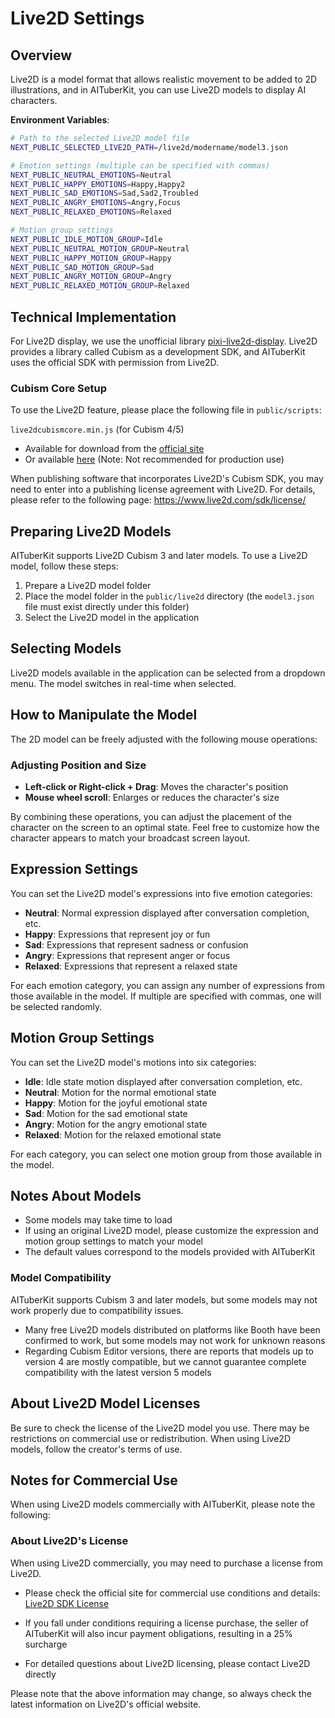 # Live2D Settings

## Overview

Live2D is a model format that allows realistic movement to be added to 2D illustrations, and in AITuberKit, you can use Live2D models to display AI characters.

**Environment Variables**:

```bash
# Path to the selected Live2D model file
NEXT_PUBLIC_SELECTED_LIVE2D_PATH=/live2d/modername/model3.json

# Emotion settings (multiple can be specified with commas)
NEXT_PUBLIC_NEUTRAL_EMOTIONS=Neutral
NEXT_PUBLIC_HAPPY_EMOTIONS=Happy,Happy2
NEXT_PUBLIC_SAD_EMOTIONS=Sad,Sad2,Troubled
NEXT_PUBLIC_ANGRY_EMOTIONS=Angry,Focus
NEXT_PUBLIC_RELAXED_EMOTIONS=Relaxed

# Motion group settings
NEXT_PUBLIC_IDLE_MOTION_GROUP=Idle
NEXT_PUBLIC_NEUTRAL_MOTION_GROUP=Neutral
NEXT_PUBLIC_HAPPY_MOTION_GROUP=Happy
NEXT_PUBLIC_SAD_MOTION_GROUP=Sad
NEXT_PUBLIC_ANGRY_MOTION_GROUP=Angry
NEXT_PUBLIC_RELAXED_MOTION_GROUP=Relaxed
```

## Technical Implementation

For Live2D display, we use the unofficial library [pixi-live2d-display](https://github.com/RaSan147/pixi-live2d-display).
Live2D provides a library called Cubism as a development SDK, and AITuberKit uses the official SDK with permission from Live2D.

### Cubism Core Setup

To use the Live2D feature, please place the following file in `public/scripts`:

`live2dcubismcore.min.js` (for Cubism 4/5)

- Available for download from the [official site](https://www.live2d.com/sdk/download/web/)
- Or available [here](https://cubism.live2d.com/sdk-web/cubismcore/live2dcubismcore.min.js) (Note: Not recommended for production use)

When publishing software that incorporates Live2D's Cubism SDK, you may need to enter into a publishing license agreement with Live2D. For details, please refer to the following page:
https://www.live2d.com/sdk/license/

## Preparing Live2D Models

AITuberKit supports Live2D Cubism 3 and later models. To use a Live2D model, follow these steps:

1. Prepare a Live2D model folder
2. Place the model folder in the `public/live2d` directory (the `model3.json` file must exist directly under this folder)
3. Select the Live2D model in the application

## Selecting Models

Live2D models available in the application can be selected from a dropdown menu. The model switches in real-time when selected.

## How to Manipulate the Model

The 2D model can be freely adjusted with the following mouse operations:

### Adjusting Position and Size

- **Left-click or Right-click + Drag**: Moves the character's position
- **Mouse wheel scroll**: Enlarges or reduces the character's size

By combining these operations, you can adjust the placement of the character on the screen to an optimal state. Feel free to customize how the character appears to match your broadcast screen layout.

## Expression Settings

You can set the Live2D model's expressions into five emotion categories:

- **Neutral**: Normal expression displayed after conversation completion, etc.
- **Happy**: Expressions that represent joy or fun
- **Sad**: Expressions that represent sadness or confusion
- **Angry**: Expressions that represent anger or focus
- **Relaxed**: Expressions that represent a relaxed state

For each emotion category, you can assign any number of expressions from those available in the model. If multiple are specified with commas, one will be selected randomly.

## Motion Group Settings

You can set the Live2D model's motions into six categories:

- **Idle**: Idle state motion displayed after conversation completion, etc.
- **Neutral**: Motion for the normal emotional state
- **Happy**: Motion for the joyful emotional state
- **Sad**: Motion for the sad emotional state
- **Angry**: Motion for the angry emotional state
- **Relaxed**: Motion for the relaxed emotional state

For each category, you can select one motion group from those available in the model.

## Notes About Models

- Some models may take time to load
- If using an original Live2D model, please customize the expression and motion group settings to match your model
- The default values correspond to the models provided with AITuberKit

### Model Compatibility

AITuberKit supports Cubism 3 and later models, but some models may not work properly due to compatibility issues.

- Many free Live2D models distributed on platforms like Booth have been confirmed to work, but some models may not work for unknown reasons
- Regarding Cubism Editor versions, there are reports that models up to version 4 are mostly compatible, but we cannot guarantee complete compatibility with the latest version 5 models

## About Live2D Model Licenses

Be sure to check the license of the Live2D model you use. There may be restrictions on commercial use or redistribution. When using Live2D models, follow the creator's terms of use.

## Notes for Commercial Use

When using Live2D models commercially with AITuberKit, please note the following:

### About Live2D's License

When using Live2D commercially, you may need to purchase a license from Live2D.

- Please check the official site for commercial use conditions and details:
  [Live2D SDK License](https://www.live2d.com/sdk/license/)

- If you fall under conditions requiring a license purchase, the seller of AITuberKit will also incur payment obligations, resulting in a 25% surcharge

- For detailed questions about Live2D licensing, please contact Live2D directly

Please note that the above information may change, so always check the latest information on Live2D's official website.
